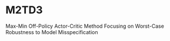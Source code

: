 # M2TD3
Max-Min Off-Policy Actor-Critic Method Focusing on Worst-Case Robustness to Model Misspecification
